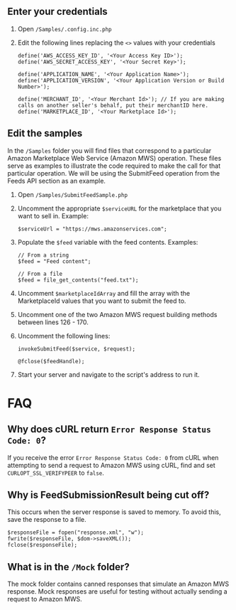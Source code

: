 Enter your credentials
----------------------

1.  Open `/Samples/.config.inc.php`
2.  Edit the following lines replacing the `<>` values with your credentials

        define('AWS_ACCESS_KEY_ID', '<Your Access Key ID>');
        define('AWS_SECRET_ACCESS_KEY', '<Your Secret Key>');

        define('APPLICATION_NAME', '<Your Application Name>');
        define('APPLICATION_VERSION', '<Your Application Version or Build Number>');

        define('MERCHANT_ID', '<Your Merchant Id>'); // If you are making calls on another seller's behalf, put their merchantID here.
        define('MARKETPLACE_ID', '<Your Marketplace Id>');

Edit the samples
----------------

In the `/Samples` folder you will find files that correspond to a particular
Amazon Marketplace Web Service (Amazon MWS) operation. These files serve as
examples to illustrate the code required to make the call for that particular
operation. We will be using the SubmitFeed operation from the Feeds API section
as an example.

1.  Open `/Samples/SubmitFeedSample.php`
2.  Uncomment the appropriate `$serviceURL` for the marketplace that you want to
    sell in. Example:

        $serviceUrl = "https://mws.amazonservices.com";

3.  Populate the `$feed` variable with the feed contents. Examples:

        // From a string
        $feed = "Feed content";

        // From a file
        $feed = file_get_contents("feed.txt");

4.  Uncomment `$marketplaceIdArray` and fill the array with the MarketplaceId
    values that you want to submit the feed to.
5.  Uncomment one of the two Amazon MWS request building methods between lines
    126 - 170.
6.  Uncomment the following lines:

        invokeSubmitFeed($service, $request);

        @fclose($feedHandle);

7.  Start your server and navigate to the script's address to run it.


FAQ
===

Why does cURL return `Error Response Status Code: 0`?
-----------------------------------------------------

If you receive the error `Error Response Status Code: 0` from cURL when
attempting to send a request to Amazon MWS using cURL, find and set
`CURLOPT_SSL_VERIFYPEER` to `false`.

Why is FeedSubmissionResult being cut off?
------------------------------------------

This occurs when the server response is saved to memory. To avoid this, save
the response to a file.

    $responseFile = fopen("response.xml", "w");
    fwrite($responseFile, $dom->saveXML());
    fclose($responseFile);

What is in the `/Mock` folder?
------------------------------

The mock folder contains canned responses that simulate an Amazon MWS response.
Mock responses are useful for testing without actually sending a request to
Amazon MWS.


